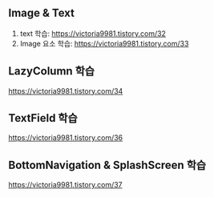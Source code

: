 ## Image & Text
1. text 학습: https://victoria9981.tistory.com/32
2. Image 요소 학습: https://victoria9981.tistory.com/33

## LazyColumn 학습
https://victoria9981.tistory.com/34

## TextField 학습
https://victoria9981.tistory.com/36

## BottomNavigation & SplashScreen 학습
https://victoria9981.tistory.com/37
